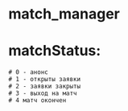 # match_manager

# matchStatus: 
    # 0 - анонс
    # 1 - открыты заявки
    # 2 - заявки закрыты
    # 3 - выход на матч
    # 4 матч окончен